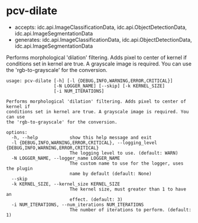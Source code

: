 # pcv-dilate

* accepts: idc.api.ImageClassificationData, idc.api.ObjectDetectionData, idc.api.ImageSegmentationData
* generates: idc.api.ImageClassificationData, idc.api.ObjectDetectionData, idc.api.ImageSegmentationData

Performs morphological 'dilation' filtering. Adds pixel to center of kernel if conditions set in kernel are true. A grayscale image is required. You can use the 'rgb-to-grayscale' for the conversion.

```
usage: pcv-dilate [-h] [-l {DEBUG,INFO,WARNING,ERROR,CRITICAL}]
                  [-N LOGGER_NAME] [--skip] [-k KERNEL_SIZE]
                  [-i NUM_ITERATIONS]

Performs morphological 'dilation' filtering. Adds pixel to center of kernel if
conditions set in kernel are true. A grayscale image is required. You can use
the 'rgb-to-grayscale' for the conversion.

options:
  -h, --help            show this help message and exit
  -l {DEBUG,INFO,WARNING,ERROR,CRITICAL}, --logging_level {DEBUG,INFO,WARNING,ERROR,CRITICAL}
                        The logging level to use. (default: WARN)
  -N LOGGER_NAME, --logger_name LOGGER_NAME
                        The custom name to use for the logger, uses the plugin
                        name by default (default: None)
  --skip
  -k KERNEL_SIZE, --kernel_size KERNEL_SIZE
                        The kernel size, must greater than 1 to have an
                        effect. (default: 3)
  -i NUM_ITERATIONS, --num_iterations NUM_ITERATIONS
                        The number of iterations to perform. (default: 1)
```
